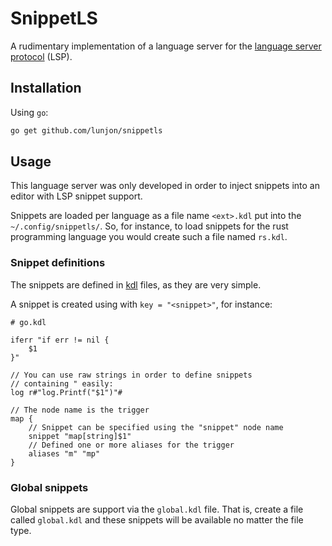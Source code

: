 # SnippetLS

A rudimentary implementation of a language server for the [language server protocol](https://microsoft.github.io/language-server-protocol/) (LSP).

## Installation

Using `go`:
```sh
go get github.com/lunjon/snippetls
```

## Usage

This language server was only developed in order to inject snippets into an editor with LSP snippet support.

Snippets are loaded per language as a file name `<ext>.kdl` put into the `~/.config/snippetls/`.
So, for instance, to load snippets for the rust programming language you would create such a file named `rs.kdl`.

### Snippet definitions
The snippets are defined in [kdl](https://kdl.dev/) files, as they are very simple.

A snippet is created using with `key = "<snippet>"`, for instance:

```kdl
# go.kdl

iferr "if err != nil {
    $1 
}"

// You can use raw strings in order to define snippets
// containing " easily:
log r#"log.Printf("$1")"#

// The node name is the trigger
map {
    // Snippet can be specified using the "snippet" node name
    snippet "map[string]$1"
    // Defined one or more aliases for the trigger
    aliases "m" "mp"
}
```

### Global snippets
Global snippets are support via the `global.kdl` file. That is,
create a file called `global.kdl` and these snippets will be available no matter
the file type.
